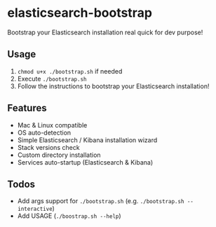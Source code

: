 # elasticsearch-bootstrap
Bootstrap your Elasticsearch installation real quick for dev purpose!

## Usage

1) `chmod u+x ./bootstrap.sh` if needed
2) Execute `./bootstrap.sh`
3) Follow the instructions to bootstrap your Elasticsearch installation!

## Features
 - Mac & Linux compatible
 - OS auto-detection
 - Simple Elasticsearch / Kibana installation wizard
 - Stack versions check
 - Custom directory installation
 - Services auto-startup (Elasticsearch & Kibana)

## Todos
 - Add args support for `./bootstrap.sh` (e.g. `./bootstrap.sh --interactive`)
 - Add USAGE (`./boostrap.sh --help`)
 

